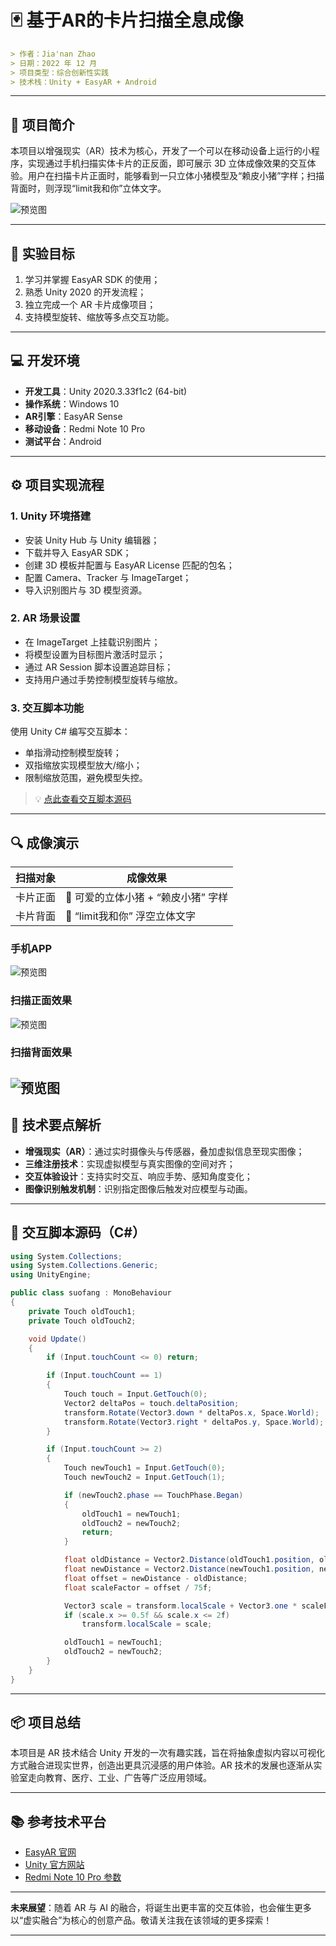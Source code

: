 
# 🃏 基于AR的卡片扫描全息成像

```markdown
> 作者：Jia'nan Zhao
> 日期：2022 年 12 月  
> 项目类型：综合创新性实践  
> 技术栈：Unity + EasyAR + Android  
```

---

## 📌 项目简介

本项目以增强现实（AR）技术为核心，开发了一个可以在移动设备上运行的小程序，实现通过手机扫描实体卡片的正反面，即可展示 3D 立体成像效果的交互体验。用户在扫描卡片正面时，能够看到一只立体小猪模型及“赖皮小猪”字样；扫描背面时，则浮现“limit我和你”立体文字。

![预览图](1.png)

---

## 🎯 实验目标

1. 学习并掌握 EasyAR SDK 的使用；
2. 熟悉 Unity 2020 的开发流程；
3. 独立完成一个 AR 卡片成像项目；
4. 支持模型旋转、缩放等多点交互功能。

---

## 💻 开发环境

- **开发工具**：Unity 2020.3.33f1c2 (64-bit)
- **操作系统**：Windows 10
- **AR引擎**：EasyAR Sense
- **移动设备**：Redmi Note 10 Pro
- **测试平台**：Android

---

## ⚙️ 项目实现流程

### 1. Unity 环境搭建

- 安装 Unity Hub 与 Unity 编辑器；
- 下载并导入 EasyAR SDK；
- 创建 3D 模板并配置与 EasyAR License 匹配的包名；
- 配置 Camera、Tracker 与 ImageTarget；
- 导入识别图片与 3D 模型资源。

### 2. AR 场景设置

- 在 ImageTarget 上挂载识别图片；
- 将模型设置为目标图片激活时显示；
- 通过 AR Session 脚本设置追踪目标；
- 支持用户通过手势控制模型旋转与缩放。

### 3. 交互脚本功能

使用 Unity C# 编写交互脚本：

- 单指滑动控制模型旋转；
- 双指缩放实现模型放大/缩小；
- 限制缩放范围，避免模型失控。

> 💡 [点此查看交互脚本源码](#交互脚本源码)

---

## 🔍 成像演示

| 扫描对象     | 成像效果                                |
|--------------|-----------------------------------------|
| 卡片正面     | 🐷 可爱的立体小猪 + “赖皮小猪” 字样      |
| 卡片背面     | 🧩 “limit我和你” 浮空立体文字             |

### 手机APP

![预览图](3.png)

### 扫描正面效果

![预览图](1.png)

### 扫描背面效果

![预览图](2.png)
---

## 🧠 技术要点解析

- **增强现实（AR）**：通过实时摄像头与传感器，叠加虚拟信息至现实图像；
- **三维注册技术**：实现虚拟模型与真实图像的空间对齐；
- **交互体验设计**：支持实时交互、响应手势、感知角度变化；
- **图像识别触发机制**：识别指定图像后触发对应模型与动画。

---

## 📜 交互脚本源码（C#）

```csharp
using System.Collections;
using System.Collections.Generic;
using UnityEngine;

public class suofang : MonoBehaviour
{
    private Touch oldTouch1;
    private Touch oldTouch2;

    void Update()
    {
        if (Input.touchCount <= 0) return;

        if (Input.touchCount == 1)
        {
            Touch touch = Input.GetTouch(0);
            Vector2 deltaPos = touch.deltaPosition;
            transform.Rotate(Vector3.down * deltaPos.x, Space.World);
            transform.Rotate(Vector3.right * deltaPos.y, Space.World);
        }

        if (Input.touchCount >= 2)
        {
            Touch newTouch1 = Input.GetTouch(0);
            Touch newTouch2 = Input.GetTouch(1);

            if (newTouch2.phase == TouchPhase.Began)
            {
                oldTouch1 = newTouch1;
                oldTouch2 = newTouch2;
                return;
            }

            float oldDistance = Vector2.Distance(oldTouch1.position, oldTouch2.position);
            float newDistance = Vector2.Distance(newTouch1.position, newTouch2.position);
            float offset = newDistance - oldDistance;
            float scaleFactor = offset / 75f;

            Vector3 scale = transform.localScale + Vector3.one * scaleFactor;
            if (scale.x >= 0.5f && scale.x <= 2f)
                transform.localScale = scale;

            oldTouch1 = newTouch1;
            oldTouch2 = newTouch2;
        }
    }
}
````

---

## 📦 项目总结

本项目是 AR 技术结合 Unity 开发的一次有趣实践，旨在将抽象虚拟内容以可视化方式融合进现实世界，创造出更具沉浸感的用户体验。AR 技术的发展也逐渐从实验室走向教育、医疗、工业、广告等广泛应用领域。

---

## 📚 参考技术平台

* [EasyAR 官网](https://www.easyar.com/)
* [Unity 官方网站](https://unity.com/)
* [Redmi Note 10 Pro 参数](https://www.mi.com/)

---

**未来展望**：随着 AR 与 AI 的融合，将诞生出更丰富的交互体验，也会催生更多以“虚实融合”为核心的创意产品。敬请关注我在该领域的更多探索！

---

